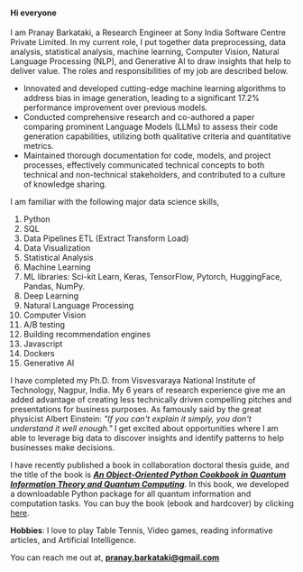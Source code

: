#### Hi everyone


I am Pranay Barkataki, a Research Engineer at Sony India Software Centre Private Limited. In my current role, I put together data preprocessing, data analysis, statistical analysis, machine learning, Computer Vision, Natural Language Processing (NLP), and Generative AI to draw insights that help to deliver value. The roles and responsibilities of my job are described below.
* Innovated and developed cutting-edge machine learning algorithms to address bias in image generation, leading to a significant 17.2% performance improvement over previous models.
* Conducted comprehensive research and co-authored a paper comparing prominent Language Models (LLMs) to assess their code generation capabilities, utilizing both qualitative criteria and quantitative metrics.
* Maintained thorough documentation for code, models, and project processes, effectively communicated technical concepts to both technical and non-technical stakeholders, and contributed to a culture of knowledge sharing.

I am familiar with the following major data science skills,
 1. Python
 2. SQL
 3. Data Pipelines ETL (Extract Transform Load)
 4. Data Visualization
 5. Statistical Analysis
 6. Machine Learning
 7. ML libraries: Sci-kit Learn, Keras, TensorFlow, Pytorch, HuggingFace, Pandas, NumPy.
 8. Deep Learning 
 9. Natural Language Processing
 10. Computer Vision
 11. A/B testing
 12. Building recommendation engines
 13. Javascript
 14. Dockers
 15. Generative AI
 
I have completed my Ph.D. from Visvesvaraya National Institute of Technology, Nagpur, India. My 6 years of research experience give me an added advantage of creating less technically driven compelling pitches and presentations for business purposes. As famously said by the great physicist Albert Einstein:
*"If you can't explain it simply, you don't understand it well enough."* 
I get excited about opportunities where I am able to leverage big data to discover insights and identify patterns to help businesses make decisions.

I have recently published a book in collaboration doctoral thesis guide, and the title of the book is [***An Object-Oriented Python Cookbook in Quantum Information Theory and Quantum Computing***](https://www.routledge.com/An-Object-Oriented-Python-Cookbook-in-Quantum-Information-Theory-and-Quantum/Ramkarthik-Barkataki/p/book/9781032256078). In this book, we developed a downloadable Python package for all quantum information and computation tasks. You can buy the book (ebook and hardcover) by clicking [here](https://www.routledge.com/An-Object-Oriented-Python-Cookbook-in-Quantum-Information-Theory-and-Quantum/Ramkarthik-Barkataki/p/book/9781032256078).

**Hobbies**: I love to play Table Tennis, Video games, reading informative articles, and Artificial Intelligence.

You can reach me out at, **pranay.barkataki@gmail.com**
